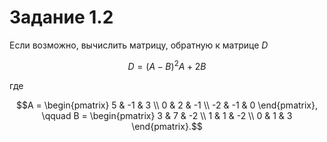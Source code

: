 # Задание 1.2

Если возможно, вычислить матрицу, обратную к матрице $D$

$$D = (A - B)^2 A + 2B$$

где

```math
A = \begin{pmatrix}
	5 & -1 & 3 \\
	0 & 2 & -1 \\
	-2 & -1 & 0
\end{pmatrix}, \qquad  B = \begin{pmatrix}
	3 & 7 & -2 \\
	1 & 1 & -2 \\
	0 & 1 & 3
\end{pmatrix}.
```
